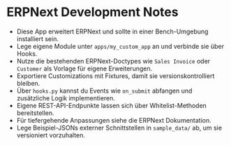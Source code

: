 # ERPNext Development Notes

- Diese App erweitert ERPNext und sollte in einer Bench-Umgebung installiert sein.
- Lege eigene Module unter `apps/my_custom_app` an und verbinde sie über Hooks.
- Nutze die bestehenden ERPNext-Doctypes wie `Sales Invoice` oder `Customer` als Vorlage für eigene Erweiterungen.
- Exportiere Customizations mit Fixtures, damit sie versionskontrolliert bleiben.
- Über `hooks.py` kannst du Events wie `on_submit` abfangen und zusätzliche Logik implementieren.
- Eigene REST-API-Endpunkte lassen sich über Whitelist-Methoden bereitstellen.
- Für tiefergehende Anpassungen siehe die ERPNext Dokumentation.
- Lege Beispiel-JSONs externer Schnittstellen in `sample_data/` ab, um sie versioniert vorzuhalten.
